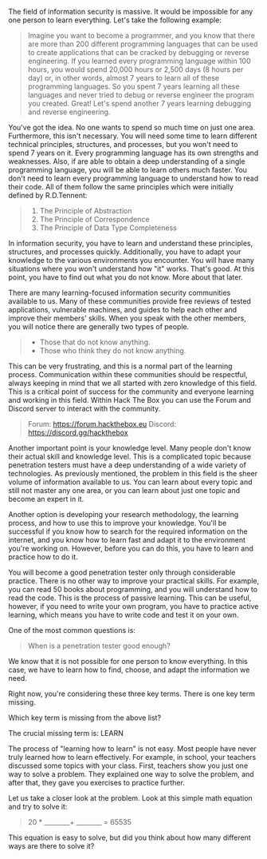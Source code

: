 The field of information security is massive. It would be impossible for any one person to learn everything. Let's take the following example:

> Imagine you want to become a programmer, and you know that there are more than 200 different programming languages that can be used to create applications that can be cracked by debugging or reverse engineering. If you learned every programming language within 100 hours, you would spend 20,000 hours or 2,500 days (8 hours per day) or, in other words, almost 7 years to learn all of these programming languages. So you spent 7 years learning all these languages and never tried to debug or reverse engineer the program you created. Great! Let's spend another 7 years learning debugging and reverse engineering.

You've got the idea. No one wants to spend so much time on just one area. Furthermore, this isn't necessary. You will need some time to learn different technical principles, structures, and processes, but you won't need to spend 7 years on it. Every programming language has its own strengths and weaknesses. Also, if are able to obtain a deep understanding of a single programming language, you will be able to learn others much faster. You don't need to learn every programming language to understand how to read their code. All of them follow the same principles which were initially defined by R.D.Tennent:

> 1. The Principle of Abstraction
> 2. The Principle of Correspondence
> 3. The Principle of Data Type Completeness

In information security, you have to learn and understand these principles, structures, and processes quickly. Additionally, you have to adapt your knowledge to the various environments you encounter. You will have many situations where you won't understand how "it" works. That's good. At this point, you have to find out what you do not know. More about that later.

There are many learning-focused information security communities available to us. Many of these communities provide free reviews of tested applications, vulnerable machines, and guides to help each other and improve their members' skills. When you speak with the other members, you will notice there are generally two types of people.

> *  Those that do not know anything.
> *  Those who think they do not know anything.

This can be very frustrating, and this is a normal part of the learning process. Communication within these communities should be respectful, always keeping in mind that we all started with zero knowledge of this field. This is a critical point of success for the community and everyone learning and working in this field. Within Hack The Box you can use the Forum and Discord server to interact with the community.

>   Forum: https://forum.hackthebox.eu
>   Discord: https://discord.gg/hackthebox

Another important point is your knowledge level. Many people don't know their actual skill and knowledge level. This is a complicated topic because penetration testers must have a deep understanding of a wide variety of technologies. As previously mentioned, the problem in this field is the sheer volume of information available to us. You can learn about every topic and still not master any one area, or you can learn about just one topic and become an expert in it.

Another option is developing your research methodology, the learning process, and how to use this to improve your knowledge. You'll be successful if you know how to search for the required information on the internet, and you know how to learn fast and adapt it to the environment you're working on. However, before you can do this, you have to learn and practice how to do it.

You will become a good penetration tester only through considerable practice. There is no other way to improve your practical skills. For example, you can read 50 books about programming, and you will understand how to read the code. This is the process of passive learning. This can be useful, however, if you need to write your own program, you have to practice active learning, which means you have to write code and test it on your own.

One of the most common questions is:

> When is a penetration tester good enough?

We know that it is not possible for one person to know everything. In this case, we have to learn how to find, choose, and adapt the information we need.

Right now, you're considering these three key terms. There is one key term missing.

Which key term is missing from the above list?

The crucial missing term is: LEARN

The process of "learning how to learn" is not easy. Most people have never truly learned how to learn effectively. For example, in school, your teachers discussed some topics with your class. First, teachers show you just one way to solve a problem. They explained one way to solve the problem, and after that, they gave you exercises to practice further.

Let us take a closer look at the problem. Look at this simple math equation and try to solve it:

>	20 * ________+ ________ = 65535

This equation is easy to solve, but did you think about how many different ways are there to solve it?
